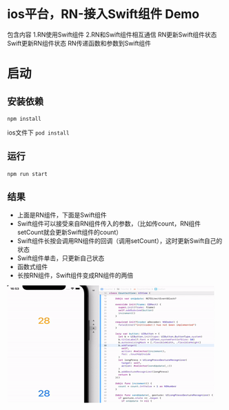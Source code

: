 # ios平台，RN-接入Swift组件 Demo

包含内容
1.RN使用Swift组件
2.RN和Swift组件相互通信
RN更新Swift组件状态
Swift更新RN组件状态
RN传递函数和参数到Swift组件

# 启动

## 安装依赖
`npm install`

ios文件下 `pod install`

## 运行
`npm run start`

## 结果
- 上面是RN组件，下面是Swift组件
- Swift组件可以接受来自RN组件传入的参数，（比如传count，RN组件setCount就会更新Swift组件的count）
- Swift组件长按会调用RN组件的回调（调用setCount），这时更新Swift自己的状态
- Swift组件单击，只更新自己状态
- 函数式组件
- 长按RN组件，Swift组件变成RN组件的两倍

![](./result.gif)